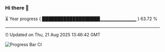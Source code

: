 ### Hi there 👋

⏳ Year progress { ███████████████████▁▁▁▁▁▁▁▁▁▁▁ } 63.72 %

---

⏰ Updated on Thu, 21 Aug 2025 13:46:42 GMT

![Progress Bar CI](https://github.com/IshwaranRudhara/GIT-ACTION/workflows/Progress%20Bar%20CI/badge.svg)
